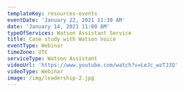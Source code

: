 ```yaml
---
templateKey: resources-events
eventDate: 'January 22, 2021 11:30 AM'
date: 'January 14, 2021 11:00 AM'
typeOfServices: Watson Assistant Service
title: Case study with Watson Voice
eventType: Webinar
timeZone: UTC
serviceType: Watson Assistant
videoUrl: 'https://www.youtube.com/watch?v=LeJc_wzTJJQ'
videoType: Webinar
image: /img/leadership-2.jpg
---
```


